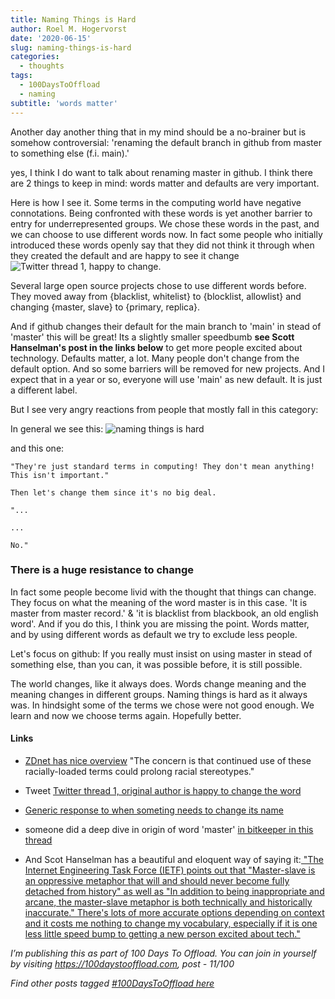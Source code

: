 ```yaml
---
title: Naming Things is Hard
author: Roel M. Hogervorst
date: '2020-06-15'
slug: naming-things-is-hard
categories:
  - thoughts
tags:
  - 100DaysToOffload
  - naming
subtitle: 'words matter'
---
```


Another day another thing that in my mind should be a no-brainer but is somehow controversial:
'renaming the default branch in github from master to something else (f.i. main).'

yes, I think I do want to talk about renaming master in github. I think there are 2 things to keep in mind: words matter and defaults are very important.

Here is how I see it. Some terms in the computing world have negative connotations.
Being confronted with these words is yet another barrier to entry for underrepresented groups. 
We chose these words in the past, and we can choose to use different words now. In fact some people
who initially introduced these words openly say that they did not think it through when they created the default and are happy to see it change
![Twitter thread 1, happy to change](/2020-06-15-naming-things-is-hard/index_files/image3.png).


Several large open source projects chose to use different words before. They moved away from {blacklist, whitelist} to {blocklist, allowlist} and changing {master, slave} to {primary, replica}. 

And if github changes their default for the main branch to 'main' in stead of 'master' this will be great! Its a slightly smaller speedbumb **see Scott Hanselman's post in the links below** to get more people excited about technology.  Defaults matter, a lot. Many people don't change from the default option. And so some barriers will be removed for new projects. And I expect that in a year or so, everyone will use 'main' as new default. It is just a different label. 

But I see very angry reactions from people that mostly fall in this category:

In general we see this:
![naming things is hard](/2020-06-15-naming-things-is-hard/index_files/image1.png)

and this one:

```
"They're just standard terms in computing! They don't mean anything! This isn't important."

Then let's change them since it's no big deal.

"...

...

No."
```

### There is a huge resistance to change
In fact some people become livid with the thought that things can change. They focus on what the
meaning of the word master is in this case. 'It is master from master record.' & 'it is blacklist from blackbook, an old english word'. And if you do this, I think you are missing the point. Words matter, and by using different words as default we try to exclude less people. 

Let's focus on github: If you really must insist on using master in stead of something else, than you can, it was possible before, it is still possible. 

The world changes, like it always does. Words change meaning and the meaning changes in different groups. Naming things is hard as it always was. In hindsight some of the terms we chose were not good enough. We learn and now we choose terms again. Hopefully better. 


#### Links
- [ZDnet has nice overview](https://www.zdnet.com/article/github-to-replace-master-with-alternative-term-to-avoid-slavery-references/) "The concern is that continued use of these racially-loaded terms could prolong racial stereotypes."

- Tweet [Twitter thread 1, original author is happy to change the word](https://mobile.twitter.com/xpasky/status/1272280760280637441)
- [Generic response to when someting needs to change its name](https://mobile.twitter.com/JamesZetlen/status/1269314127375237125)

- someone did a deep dive in origin of word 'master' [in bitkeeper in this thread](https://mobile.twitter.com/jpaulreed/status/1272038656799211521)

- And Scot Hanselman has a beautiful and eloquent way of saying it:[ "The Internet Engineering Task Force (IETF) points out that "Master-slave is an oppressive metaphor that will and should never become fully detached from history" as well as "In addition to being inappropriate and arcane, the master-slave metaphor is both technically and historically inaccurate." There's lots of more accurate options depending on context and it costs me nothing to change my vocabulary, especially if it is one less little speed bump to getting a new person excited about tech."](https://www.hanselman.com/blog/EasilyRenameYourGitDefaultBranchFromMasterToMain.aspx)


*I’m publishing this as part of 100 Days To Offload. You can join in yourself by visiting https://100daystooffload.com, post - 11/100*

*Find other posts tagged  [#100DaysToOffload here](https://notes.rmhogervorst.nl/tags/100DaysToOffload/)*
